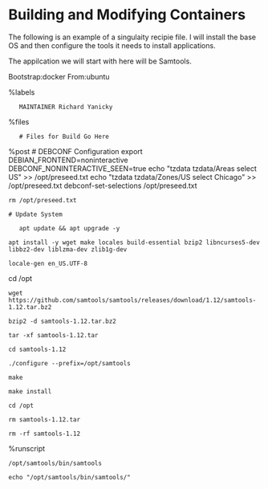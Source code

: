 # Building and Modifying Containers
The following is an example of a singulaity recipie file.
I will install the base OS and then configure the tools it needs to install applications.

The appilcation we will start with here will be Samtools.


Bootstrap:docker
From:ubuntu

%labels

       MAINTAINER Richard Yanicky

%files

       # Files for Build Go Here
%post
       # DEBCONF Configuration
    export DEBIAN_FRONTEND=noninteractive DEBCONF_NONINTERACTIVE_SEEN=true
    echo "tzdata tzdata/Areas select US" >> /opt/preseed.txt
    echo "tzdata tzdata/Zones/US select Chicago" >> /opt/preseed.txt
    debconf-set-selections /opt/preseed.txt

    rm /opt/preseed.txt

    # Update System

       apt update && apt upgrade -y

    apt install -y wget make locales build-essential bzip2 libncurses5-dev libbz2-dev liblzma-dev zlib1g-dev

    locale-gen en_US.UTF-8

   cd /opt

    wget https://github.com/samtools/samtools/releases/download/1.12/samtools-1.12.tar.bz2

    bzip2 -d samtools-1.12.tar.bz2

    tar -xf samtools-1.12.tar

    cd samtools-1.12

    ./configure --prefix=/opt/samtools

    make

    make install

    cd /opt

    rm samtools-1.12.tar

    rm -rf samtools-1.12
%runscript

    /opt/samtools/bin/samtools

    echo "/opt/samtools/bin/samtools/"
